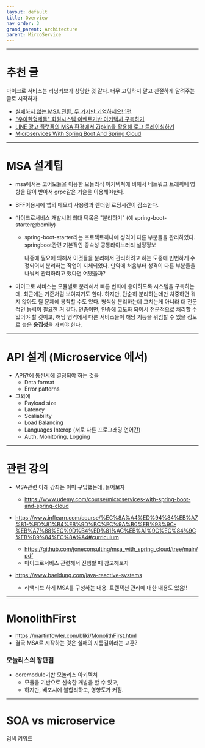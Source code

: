 ```yaml
---
layout: default
title: Overview
nav_order: 3
grand_parent: Architecture
parent: MircoService
---
```


---
# 추천 글
마이크로 서비스는 러닝커브가 상당한 것 같다. 너무 고민하지 말고 친절하게 알려주는 글로 시작하자.

* [실패하지 않는 MSA 전환, 두 가지만 기억하세요! 1편](https://www.lgcns.com/blog/cns-tech/36171/)
* ["우아한형제들" 회원시스템 이벤트기반 아키텍처 구축하기](https://techblog.woowahan.com/7835/)
* [LINE 광고 플랫폼의 MSA 환경에서 Zipkin을 활용해 로그 트레이싱하기](https://engineering.linecorp.com/ko/blog/line-ads-msa-opentracing-zipkin/)
* [Microservices With Spring Boot And Spring Cloud](https://github.com/piomin/course-spring-microservices)

---
# MSA 설계팁
* msa에서는 코어모듈을 이용한 모놀리식 아키텍쳐에 비해서 네트워크 트래픽에 영향을 많이 받아서 grpc같은 기술을 이용해야한다.
* BFF이용시에 앱의 메모리 사용량과 렌더링 로딩시간이 감소한다.

* 마이크로서비스 개발시의 최대 덕목은 "분리하기" (예 spring-boot-starter@bemily)
  + spring-boot-starter라는 프로젝트하나에 성격이 다른 부분들을 관리하였다.
    springboot관련 기본적인 종속성
    공통라이브러리
    설정정보

    나중에 필요에 의해서 이것들을 분리해서 관리하려고 하는 도중에 빈번하게 수정되어서 분리하는 작업이 지체되었다.
    만약에 처음부터 성격이 다른 부분들을 나눠서 관리하려고 했다면 어땠을까?

* 마이크로 서비스는 모듈별로 분리해서 빠른 변화에 용이하도록 시스템을 구축하는데, 최근에는 기준처럼 보여지기도 한다. 하지만, 단순히 분리하는데만 치중하면 겪지 않아도 될 문제에 봉착할 수도 있다. 형식상 분리하는데 그치는게 아니라 더 전문적인 능력이 필요한 거 같다. 인증이면, 인증에 고도화 되어서 전문적으로 처리할 수 있어야 할 것이고, 해당 영역에서 다른 서비스들이 해당 기능을 위임할 수 있을 정도로 높은 **응집성**을 가져야 한다.

---
# API 설계 (Microservice 에서)
* API간에 통신시에 결정되야 하는 것들
  + Data format
  + Error patterns
* 그외에
  + Payload size
  + Latency
  + Scaliability
  + Load Balancing
  + Languages Interop (서로 다른 프로그래밍 언어간)
  + Auth, Monitoring, Logging


---
# 관련 강의
 * MSA관련 아래 강좌는 이미 구입했는데, 들어보자
   * https://www.udemy.com/course/microservices-with-spring-boot-and-spring-cloud

* https://www.inflearn.com/course/%EC%8A%A4%ED%94%84%EB%A7%81-%ED%81%B4%EB%9D%BC%EC%9A%B0%EB%93%9C-%EB%A7%88%EC%9D%B4%ED%81%AC%EB%A1%9C%EC%84%9C%EB%B9%84%EC%8A%A4#curriculum
  + https://github.com/joneconsulting/msa_with_spring_cloud/tree/main/pdf
  + 마이크로서비스 관련해서 진행할 때 참고해보자

* https://www.baeldung.com/java-reactive-systems
  + 리액티브 하게 MSA를 구성하는 내용. 트랜잭션 관리에 대한 내용도 있음!!

---
# MonolithFirst

 * https://martinfowler.com/bliki/MonolithFirst.html
 * 결국 MSA로 시작하는 것은 실패의 지름길이라는 교훈?

### 모놀리스의 장단점
 * coremodule기반 모놀리스 아키텍쳐
   + 모듈을 기반으로 신속한 개발을 할 수 있고,
   + 하지만, 배포시에 불합리하고, 영향도가 커짐.

---
# SOA vs microservice
검색 키워드
